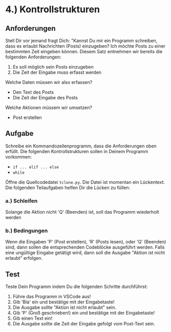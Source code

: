 # 4.) Kontrollstrukturen

## Anforderungen

Stell Dir vor jemand fragt Dich: "Kannst Du mir ein Programm schreiben, dass es erlaubt Nachrichten (Posts) einzugeben? Ich möchte Posts zu einer bestimmten Zeit eingeben können. Diesem Satz entnehmen wir bereits die folgenden Anforderungen:

1. Es soll möglich sein Posts einzugeben
2. Die Zeit der Eingabe muss erfasst werden

Welche Daten müssen wir also erfassen?

* Den Text des Posts
* Die Zeit der Eingabe des Posts

Welche Aktionen müssem wir umsetzen?

* Post erstellen


## Aufgabe

Schreibe ein Kommandozeilenprogramm, dass die Anforderungen oben erfüllt. Die folgenden Kontrollstrukturen sollen in Deinem Programm vorkommen:

* `if ... elif ... else`
* `while`

Öffne die Quellcodedatei `tclone.py`. Die Datei ist momentan ein Lückentext. Die folgenden Teilaufgaben helfen Dir die Lücken zu füllen:

### a.) Schleifen

Solange die Aktion nicht 'Q' (Beenden) ist, soll das Programm wiederholt werden

### b.) Bedingungen

Wenn die Eingaben 'P' (Post erstellen), 'R' (Posts lesen), oder 'Q' (Beenden) sind, dann sollen die entsprechenden Codeblöcke ausgeführt werden. Falls eine ungültige Eingabe getätigt wird, dann soll die Ausgabe "Aktion ist nicht erlaubt" erfolgen.


## Test

Teste Dein Programm indem Du die folgenden Schritte durchführst:

1. Führe das Programm in VSCode aus!
2. Gib 'Bla' ein und bestätige mit der Eingabetaste!
3. Die Ausgabe sollte "Aktion ist nicht erlaubt" sein.
2. Gib 'P' (Groß geschrieben!) ein und bestätige mit der Eingabetaste!
3. Gib einen Text ein!
4. Die Ausgabe sollte die Zeit der Eingabe gefolgt vom Post-Text sein.